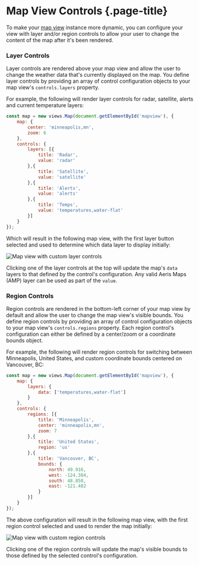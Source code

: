 # Map View Controls {.page-title}

To make your [map view](../) instance more dynamic, you can configure your view with layer and/or region controls to allow your user to change the content of the map after it's been rendered.

### Layer Controls
Layer controls are rendered above your map view and allow the user to change the weather data that's currently displayed on the map. You define layer controls by providing an array of control configuration objects to your map view's `controls.layers` property.

For example, the following will render layer controls for radar, satellite, alerts and current temperature layers:

```javascript
const map = new views.Map(document.getElementById('mapview'), {
    map: {
        center: 'minneapolis,mn',
        zoom: 6
    },
    controls: {
        layers: [{
            title: 'Radar',
            value: 'radar'
        },{
            title: 'Satellite',
            value: 'satellite'
        },{
            title: 'Alerts',
            value: 'alerts'
        },{
            title: 'Temps',
            value: 'temperatures,water-flat'
        }]
    }
});
```

Which will result in the following map view, with the first layer button selected and used to determine which data layer to display initially:

![Map view with custom layer controls]({{docs-url}}/img/awxjs-mapview-controls-layers.png)

Clicking one of the layer controls at the top will update the map's `data` layers to that defined by the control's configuration. Any valid Aeris Maps (AMP) layer can be used as part of the `value`.

### Region Controls
Region controls are rendered in the bottom-left corner of your map view by default and allow the user to change the map view's visible bounds. You define region controls by providing an array of control configuration objects to your map view's `controls.regions` property. Each region control's configuration can either be defined by a center/zoom or a coordinate bounds object.

For example, the following will render region controls for switching between Minneapolis, United States, and custom coordinate bounds centered on Vancouver, BC:

```javascript	
const map = new views.Map(document.getElementById('mapview'), {
    map: {
        layers: {
            data: ['temperatures,water-flat']
        }
    },
    controls: {
        regions: [{
            title: 'Minneapolis',
            center: 'minneapolis,mn',
            zoom: 7
        },{
            title: 'United States',
            region: 'us'
        },{
            title: 'Vancouver, BC',
            bounds: {
                north: 49.916,
                west: -124.384,
                south: 48.850,
                east: -121.482
            }
        }]
    }
});
```

The above configuration will result in the following map view, with the first region control selected and used to render the map initially:

![Map view with custom region controls]({{docs-url}}/img/awxjs-mapview-controls-regions.png)

Clicking one of the region controls will update the map's visible bounds to those defined by the selected control's configuration.